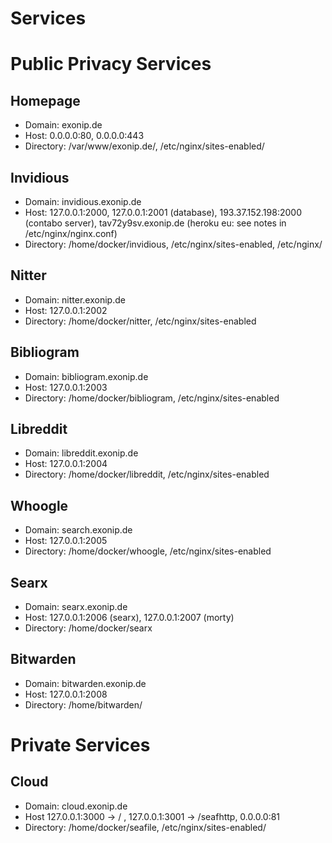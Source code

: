 # Services

# Public Privacy Services
## Homepage
- Domain: exonip.de
- Host: 0.0.0.0:80, 0.0.0.0:443
- Directory: /var/www/exonip.de/, /etc/nginx/sites-enabled/

## Invidious
- Domain: invidious.exonip.de
- Host: 127.0.0.1:2000, 127.0.0.1:2001 (database), 193.37.152.198:2000 (contabo server), tav72y9sv.exonip.de (heroku eu: see notes in /etc/nginx/nginx.conf)
- Directory: /home/docker/invidious, /etc/nginx/sites-enabled, /etc/nginx/

## Nitter
- Domain: nitter.exonip.de
- Host: 127.0.0.1:2002
- Directory: /home/docker/nitter, /etc/nginx/sites-enabled

## Bibliogram
- Domain: bibliogram.exonip.de
- Host: 127.0.0.1:2003
- Directory: /home/docker/bibliogram, /etc/nginx/sites-enabled

## Libreddit
- Domain: libreddit.exonip.de
- Host: 127.0.0.1:2004
- Directory: /home/docker/libreddit, /etc/nginx/sites-enabled

## Whoogle
- Domain: search.exonip.de
- Host: 127.0.0.1:2005
- Directory: /home/docker/whoogle, /etc/nginx/sites-enabled
## Searx
- Domain: searx.exonip.de
- Host: 127.0.0.1:2006 (searx), 127.0.0.1:2007 (morty)
- Directory: /home/docker/searx
## Bitwarden
- Domain: bitwarden.exonip.de
- Host: 127.0.0.1:2008
- Directory: /home/bitwarden/
# Private Services
## Cloud
- Domain: cloud.exonip.de
- Host 127.0.0.1:3000 -> / , 127.0.0.1:3001 -> /seafhttp, 0.0.0.0:81
- Directory: /home/docker/seafile, /etc/nginx/sites-enabled/
